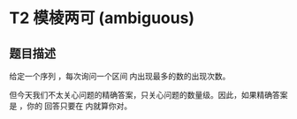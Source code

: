 # T2 模棱两可 (ambiguous)

## 题目描述 

给定一个序列 ，每次询问一个区间 内出现最多的数的出现次数。

但今天我们不太关心问题的精确答案，只关心问题的数量级。因此，如果精确答案是 ，你的
回答只要在 内就算你对。
